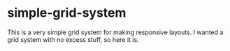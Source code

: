 # simple-grid-system

This is a very simple grid system for making responsive layouts. I wanted a grid system with no excess stuff, so here it is.
